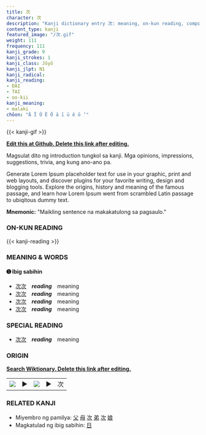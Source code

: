 ```yaml
---
title: 次
character: 次
description: "Kanji dictionary entry 次: meaning, on-kun reading, compounds, origin, related kanji"
content_type: kanji
featured_image: "/次.gif"
weight: 111
frequency: 111
kanji_grade: 9
kanji_strokes: 1
kanji_class: Jōyō
kanji_jlpt: N1
kanji_radical: 
kanji_reading: 
- DAI
- TAI
- oo-kii
kanji_meaning:
- malaki
chōon: "Ā Ī Ū Ē Ō ā ī ū ē ō ’"
---
```

[//]: # (Don't edit the line below. Kanji animated GIF code is automatically generated.)
{{< kanji-gif >}}

[//]: # (Edit below this line.)

**[Edit this at Github. Delete this link after editing.](https://github.com/tim0g/tim/tree/main/content/kanji/次/index.md)**

Magsulat dito ng introduction tungkol sa kanji. Mga opinions, impressions, suggestions, trivia, ang kung ano-ano pa.

Generate Lorem Ipsum placeholder text for use in your graphic, print and web layouts, and discover plugins for your favorite writing, design and blogging tools. Explore the origins, history and meaning of the famous passage, and learn how Lorem Ipsum went from scrambled Latin passage to ubiqitous dummy text.
 
**Mnemonic:** "Maikling sentence na makakatulong sa pagsaulo."

### ON-KUN READING

[//]: # (Don't edit the line below. ON-KUN READING code is automatically generated.)
{{< kanji-reading >}}

### MEANING & WORDS

#### ➊ **Ibig sabihin**
  - [次](../次)[次](../次)　***reading***　meaning
  - [次](../次)[次](../次)　***reading***　meaning
  - [次](../次)[次](../次)　***reading***　meaning
  - [次](../次)[次](../次)　***reading***　meaning

### SPECIAL READING
  - [次](../次)[次](../次)　***reading***　meaning

### ORIGIN

**[Search Wiktionary. Delete this link after editing.](https://wiktionary.org/wiki/次)**
<table class="kanji-table"><tr><td>
<img src="60px-次-bronze.svg.png">
</td><td>▶</td><td>
<img src="60px-次-oracle.svg.png">
</td><td>▶</td>
<td class="kanji-origin">次</td>
</tr></table>

### RELATED KANJI
- Miyembro ng pamilya: [父](../父) [母](../母) [次](../次) [弟](../弟) [次](../次) [娘](../娘)
- Magkatulad ng ibig sabihin: [日](../日)
